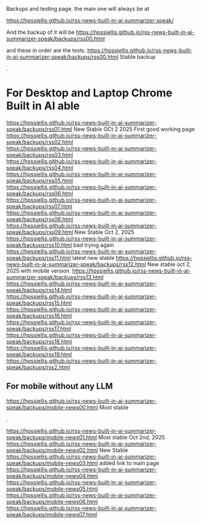 

Backups and testing page. the main one will always be at

https://hpssjellis.github.io/rss-news-built-in-ai-summarizer-speak/


And the backup of it will be 
https://hpssjellis.github.io/rss-news-built-in-ai-summarizer-speak/backups/rss00.html   


and these in order are the tests.
https://hpssjellis.github.io/rss-news-built-in-ai-summarizer-speak/backups/rss00.html   Stable backup  

.
# For Desktop and Laptop Chrome Built in AI able

https://hpssjellis.github.io/rss-news-built-in-ai-summarizer-speak/backups/rss01.html  New Stable  OCt 2 2025  First good working page 
https://hpssjellis.github.io/rss-news-built-in-ai-summarizer-speak/backups/rss02.html   
https://hpssjellis.github.io/rss-news-built-in-ai-summarizer-speak/backups/rss03.html   
https://hpssjellis.github.io/rss-news-built-in-ai-summarizer-speak/backups/rss04.html   
https://hpssjellis.github.io/rss-news-built-in-ai-summarizer-speak/backups/rss05.html   
https://hpssjellis.github.io/rss-news-built-in-ai-summarizer-speak/backups/rss06.html   
https://hpssjellis.github.io/rss-news-built-in-ai-summarizer-speak/backups/rss07.html   
https://hpssjellis.github.io/rss-news-built-in-ai-summarizer-speak/backups/rss08.html   
https://hpssjellis.github.io/rss-news-built-in-ai-summarizer-speak/backups/rss09.html    New Stable Oct 2, 2025  
https://hpssjellis.github.io/rss-news-built-in-ai-summarizer-speak/backups/rss10.html    bad trying again   
https://hpssjellis.github.io/rss-news-built-in-ai-summarizer-speak/backups/rss11.html    latest new stable
https://hpssjellis.github.io/rss-news-built-in-ai-summarizer-speak/backups/rss12.html    New stable oct 2, 2025 with mobile version.
https://hpssjellis.github.io/rss-news-built-in-ai-summarizer-speak/backups/rss13.html   
https://hpssjellis.github.io/rss-news-built-in-ai-summarizer-speak/backups/rss14.html   
https://hpssjellis.github.io/rss-news-built-in-ai-summarizer-speak/backups/rss15.html   
https://hpssjellis.github.io/rss-news-built-in-ai-summarizer-speak/backups/rss16.html   
https://hpssjellis.github.io/rss-news-built-in-ai-summarizer-speak/backups/rss17.html   
https://hpssjellis.github.io/rss-news-built-in-ai-summarizer-speak/backups/rss18.html   
https://hpssjellis.github.io/rss-news-built-in-ai-summarizer-speak/backups/rss19.html   
https://hpssjellis.github.io/rss-news-built-in-ai-summarizer-speak/backups/rss2.html   


## For mobile without any LLM


https://hpssjellis.github.io/rss-news-built-in-ai-summarizer-speak/backups/mobile-news00.html     Most stable  


.

https://hpssjellis.github.io/rss-news-built-in-ai-summarizer-speak/backups/mobile-news01.html     Most stable Oct 2nd, 2025
https://hpssjellis.github.io/rss-news-built-in-ai-summarizer-speak/backups/mobile-news02.html     New Stable
https://hpssjellis.github.io/rss-news-built-in-ai-summarizer-speak/backups/mobile-news03.html     added link to main page
https://hpssjellis.github.io/rss-news-built-in-ai-summarizer-speak/backups/mobile-news04.html   
https://hpssjellis.github.io/rss-news-built-in-ai-summarizer-speak/backups/mobile-news05.html   
https://hpssjellis.github.io/rss-news-built-in-ai-summarizer-speak/backups/mobile-news06.html   
https://hpssjellis.github.io/rss-news-built-in-ai-summarizer-speak/backups/mobile-news07.html   




